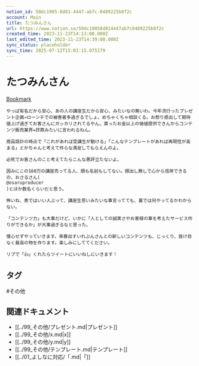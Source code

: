 ```yaml
---
notion_id: 50dc1905-8d81-4447-ab7c-0489225b8f2c
account: Main
title: たつみんさん
url: https://www.notion.so/50dc19058d814447ab7c0489225b8f2c
created_time: 2023-11-23T14:13:00.000Z
last_edited_time: 2023-11-23T14:39:00.000Z
sync_status: placeholder
sync_time: 2025-07-12T15:01:15.075179
---
```

# たつみんさん

[Bookmark](https://x.com/shennronn_Drums/status/1727529836426723341?s=20)
```plain text
やっぱ有名だから安心、あの人の講座生だから安心、みたいなの無いわ。今年流行ったプレゼント企画→ローンチでの被害者多過ぎるでしょ。めちゃくちゃ相談くる。お祭り感出して期待値上げ過ぎてお客さんにガッカリされてるやん。貰ったお金以上の価値提供できんからコンテンツ販売業界=詐欺みたいに言われるねん。

商品設計の時点で「これがあれば受講生が動ける」「こんなテンプレートがあれば再現性が高まる」とかちゃんと考えて作らな満足してもらえんのよ。

必死でお客さんのこと考えてたらこんな悪評立たないよ。

因みにこの160万の講座売ってる人、顔も名前もしてない。顔出し無しで心から信用できるの、おさるさん(
@osaruproducer
)とほか数名くらいだと思う。

怖いね、表ではいい人ぶって、講座生思いみたいな事言ってても、裏では何やってるかわからない。

「コンテンツ力」も大事だけど、いかに「人としての誠実さやお客様の事を考えたサービス作りができるか」が大事過ぎるなと思った。

慢心せずやっていきます。来春出すいれぶんさんとの新しいコンテンツも、じっくり、抜け目なく最高の物を作ります。楽しみにしててください。

リプで「👍」くれたらツイートにいいねしにいきます！
```

## タグ

#その他 

## 関連ドキュメント

- [[../99_その他/プレゼント.md|プレゼント]]
- [[../99_その他/x.md|x]]
- [[../99_その他/y.md|y]]
- [[../99_その他/テンプレート.md|テンプレート]]
- [[../01_よしなに対応/「.md|「]]
